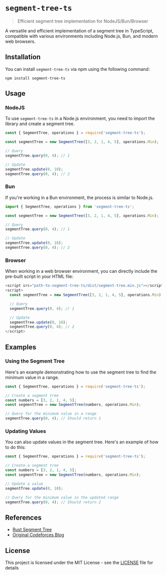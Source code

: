 # `segment-tree-ts`
> Efficient segment tree implementation for NodeJS/Bun/Browser

A versatile and efficient implementation of a segment tree in TypeScript, compatible with various environments including Node.js, Bun, and modern web browsers.

## Installation
You can install `segment-tree-ts` via npm using the following command:

```shell
npm install segment-tree-ts
```

## Usage

### NodeJS
To use `segment-tree-ts` in a Node.js environment, you need to import the library and create a segment tree.
```typescript
const { SegmentTree, operations } = require('segment-tree-ts');

const segmentTree = new SegmentTree([3, 2, 1, 4, 5], operations.Min);

// Query
segmentTree.query(0, 4); // 1

// Update
segmentTree.update(0, 10);
segmentTree.query(0, 4); // 2
```

### Bun
If you're working in a Bun environment, the process is similar to Node.js.
```typescript
import { SegmentTree, operations } from 'segment-tree-ts';

const segmentTree = new SegmentTree([3, 2, 1, 4, 5], operations.Min);

// Query
segmentTree.query(0, 4); // 1

// Update
segmentTree.update(0, 10);
segmentTree.query(0, 4); // 2
```

### Browser
When working in a web browser environment, you can directly include the pre-built script in your HTML file:
```typescript
<script src="path-to-segment-tree-ts/dist/segment-tree.min.js"></script>
<script>
  const segmentTree = new SegmentTree([3, 2, 1, 4, 5], operations.Min);

  // Query
  segmentTree.query(0, 4); // 1

  // Update
  segmentTree.update(0, 10);
  segmentTree.query(0, 4); // 2
</script>
```
## Examples

### Using the Segment Tree
Here's an example demonstrating how to use the segment tree to find the minimum value in a range.
```typescript
const { SegmentTree, operations } = require('segment-tree-ts');

// Create a segment tree
const numbers = [3, 2, 1, 4, 5];
const segmentTree = new SegmentTree(numbers, operations.Min);

// Query for the minimum value in a range
segmentTree.query(0, 4); // Should return 1
```

### Updating Values
You can also update values in the segment tree. Here's an example of how to do this:
```typescript
const { SegmentTree, operations } = require('segment-tree-ts');

// Create a segment tree
const numbers = [3, 2, 1, 4, 5];
const segmentTree = new SegmentTree(numbers, operations.Min);

// Update a value
segmentTree.update(0, 10);

// Query for the minimum value in the updated range
segmentTree.query(0, 4); // Should return 2
```

## References
- [Rust Segment Tree](https://github.com/Darksonn/segment-tree)
- [Original Codeforces Blog](https://codeforces.com/blog/entry/18051)

## License
This project is licensed under the MIT License - see the [LICENSE](LICENSE) file for details
